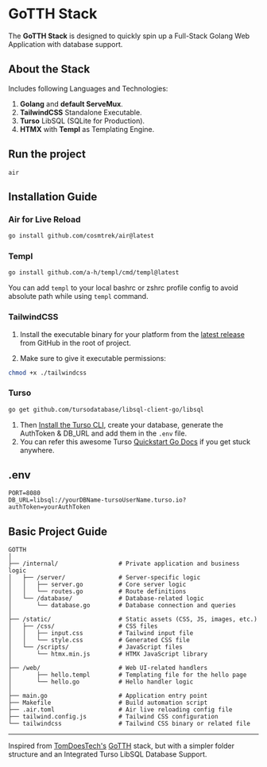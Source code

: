 # GoTTH Stack

The **GoTTH Stack** is designed to quickly spin up a Full-Stack Golang Web Application with database support.

## About the Stack

Includes following Languages and Technologies:

1. **Golang** and **default ServeMux**.
2. **TailwindCSS** Standalone Executable.
3. **Turso** LibSQL (SQLite for Production).
4. **HTMX** with **Templ** as Templating Engine.

## Run the project

```
air
```

## Installation Guide

### Air for Live Reload

```bash
go install github.com/cosmtrek/air@latest
```

### Templ

```bash
go install github.com/a-h/templ/cmd/templ@latest
```

You can add `templ` to your local bashrc or zshrc profile config to avoid absolute path while using `templ` command.

### TailwindCSS

1. Install the executable binary for your platform from the [latest release](https://github.com/tailwindlabs/tailwindcss/releases/latest) from GitHub in the root of project.

2. Make sure to give it executable permissions:

```bash
chmod +x ./tailwindcss
```

### Turso

```bash
go get github.com/tursodatabase/libsql-client-go/libsql
```

1. Then [Install the Turso CLI](https://docs.turso.tech/quickstart), create your database, generate the AuthToken & DB_URL and add them in the `.env` file.
2. You can refer this awesome Turso [Quickstart Go Docs](https://docs.turso.tech/sdk/go/quickstart) if you get stuck anywhere.

## .env

```
PORT=8080
DB_URL=libsql://yourDBName-tursoUserName.turso.io?authToken=yourAuthToken
```

## Basic Project Guide

```
GOTTH
│
├── /internal/                 # Private application and business logic
│   ├── /server/               # Server-specific logic
│   │   ├── server.go          # Core server logic
│   │   └── routes.go          # Route definitions
│   └── /database/             # Database-related logic
│       └── database.go        # Database connection and queries
│
├── /static/                   # Static assets (CSS, JS, images, etc.)
│   ├── /css/                  # CSS files
│   │   ├── input.css          # Tailwind input file
│   │   └── style.css          # Generated CSS file
│   └── /scripts/              # JavaScript files
│       └── htmx.min.js        # HTMX JavaScript library
│
├── /web/                      # Web UI-related handlers
│       ├── hello.templ        # Templating file for the hello page
│       └── hello.go           # Hello handler logic
│
├── main.go                    # Application entry point
├── Makefile                   # Build automation script
├── .air.toml                  # Air live reloading config file
├── tailwind.config.js         # Tailwind CSS configuration
└── tailwindcss                # Tailwind CSS binary or related file
```

---

Inspired from [TomDoesTech's](https://github.com/TomDoesTech) [GoTTH](https://github.com/TomDoesTech/GOTTH) stack, but with a simpler folder structure and an Integrated Turso LibSQL Database Support.
